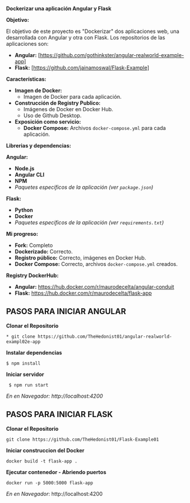 **Dockerizar una aplicación Angular y Flask**

**Objetivo:**

El objetivo de este proyecto es "Dockerizar" dos aplicaciones web, una desarrollada con Angular y otra con Flask. Los repositorios de las aplicaciones son:

- **Angular:** [https://github.com/gothinkster/angular-realworld-example-app]
- **Flask:** [https://github.com/jainamoswal/Flask-Example]

**Características:**

* **Imagen de Docker:**
    * Imagen de Docker para cada aplicación.
* **Construcción de Registry Publico:**
    * Imágenes de Docker en Docker Hub.
    * Uso de Github Desktop.
* **Exposición como servicio:**
    * **Docker Compose:** Archivos `docker-compose.yml` para cada aplicación.

**Librerias y dependencias:**

**Angular:**
* **Node.js**
* **Angular CLI**
* **NPM**
* *Paquetes específicos de la aplicación (ver `package.json`)*

**Flask:**
* **Python**
* **Docker** 
* *Paquetes específicos de la aplicación (ver `requirements.txt`)*

**Mi progreso:**
* **Fork:** Completo
* **Dockerizado:** Correcto.
* **Registro público:** Correcto, imágenes en Docker Hub.
* **Docker Compose:** Correcto, archivos `docker-compose.yml` creados.

**Registry DockerHub:**
* **Angular:** https://hub.docker.com/r/maurodecelta/angular-conduit
* **Flask:** https://hub.docker.com/r/maurodecelta/flask-app


## PASOS PARA INICIAR ANGULAR

**Clonar el Repositorio**
```console
* git clone https://github.com/TheHedonist01/angular-realworld-exampl02e-app
```
**Instalar dependencias**
```console
$ npm install
```
**Iniciar servidor**
```console
 $ npm run start
```
*En en Navegador: http://localhost:4200*

## PASOS PARA INICIAR FLASK

**Clonar el Repositorio**
```console
git clone https://github.com/TheHedonist01/Flask-Example01
```
**Iniciar construccion del Docker**
```console
docker build -t flask-app .    
```

**Ejecutar contenedor - Abriendo puertos**
```console
docker run -p 5000:5000 flask-app   
```
*En en Navegador*: http://localhost:4200
